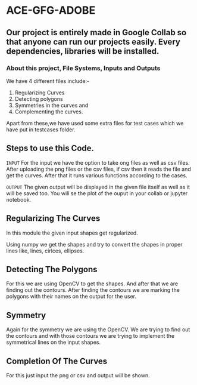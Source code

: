 # ACE-GFG-ADOBE

## Our project is entirely made in Google Collab so that anyone can run our projects easily. Every dependencies, libraries will be installed.

### About this project, File Systems, Inputs and Outputs

We have 4 different files include:-
1. Regularizing Curves
2. Detecting polygons
3. Symmetries in the curves and
4. Complementing the curves.

Apart from these,we have used some extra files for test cases which we have put in testcases folder.

## Steps to use this Code.

`INPUT`
For the input we have the option to take ong files as well as csv files.
After uploading the png files or the csv files, if csv then it reads the file and get the curves.
After that it runs various functions according to the cases.

`OUTPUT`
The given output will be displayed in the given file itself as well as it will be saved too.
You will se the plot of the ouput in your collab or jupyter notebook.

## Regularizing The Curves

In this module the given input shapes get regularized.

Using numpy we get the shapes and try to convert the shapes in proper lines like, lines, cirlces, ellipses.

## Detecting The Polygons

For this we are using OpenCV to get the shapes. And after that we are finding out the contours.
After finding the contours we are marking the polygons with their names on the output for the user.

## Symmetry

Again for the symmetry we are using the OpenCV.
We are trying to find out the contours and with those contours we are trying to implement the symmetrical lines on the input shapes.

## Completion Of The Curves

For this just input the png or csv and output will be shown.





